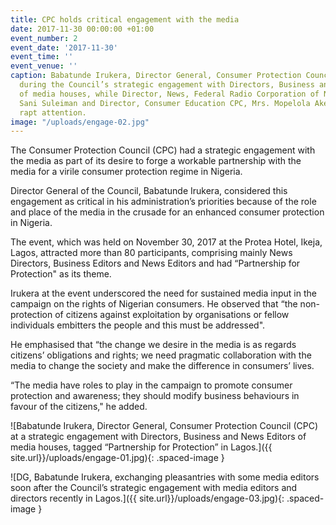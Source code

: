 ```yaml
---
title: CPC holds critical engagement with the media
date: 2017-11-30 00:00:00 +01:00
event_number: 2
event_date: '2017-11-30'
event_time: ''
event_venue: ''
caption: Babatunde Irukera, Director General, Consumer Protection Council (CPC) speaking
  during the Council’s strategic engagement with Directors, Business and News Editors
  of media houses, while Director, News, Federal Radio Corporation of Nigeria (FRCN),
  Sani Suleiman and Director, Consumer Education CPC, Mrs. Mopelola Akeju listen with
  rapt attention.
image: "/uploads/engage-02.jpg"
---
```


The Consumer Protection Council (CPC) had a strategic engagement with the media as part of its desire to forge a workable partnership with the media for a virile consumer protection regime in Nigeria.

Director General of the Council, Babatunde Irukera, considered this engagement as critical in his administration’s priorities because of the role and place of the media in the crusade for an enhanced consumer protection in Nigeria.

The event, which was held on November 30, 2017 at the Protea Hotel, Ikeja, Lagos, attracted more than 80 participants, comprising mainly News Directors, Business Editors and News Editors and had “Partnership for Protection" as its theme.

Irukera at the event underscored the need for sustained media input in the campaign on the rights of Nigerian consumers. He observed that “the non- protection of citizens against exploitation by organisations or fellow individuals embitters the people and this must be addressed".

He emphasised that “the change we desire in the media is as regards citizens’ obligations and rights; we need pragmatic collaboration with the media to change the society and make the difference in consumers’ lives. 

“The media have roles to play in the campaign to promote consumer protection and awareness; they should modify business behaviours in favour of the citizens," he added.


![Babatunde Irukera, Director General, Consumer Protection Council (CPC) at a strategic engagement with Directors, Business and News Editors of media houses, tagged “Partnership for Protection” in Lagos.]({{ site.url}}/uploads/engage-01.jpg){: .spaced-image }


![DG, Babatunde Irukera, exchanging pleasantries with some media editors soon after the Council’s strategic engagement with media editors and directors recently in Lagos.]({{ site.url}}/uploads/engage-03.jpg){: .spaced-image }
